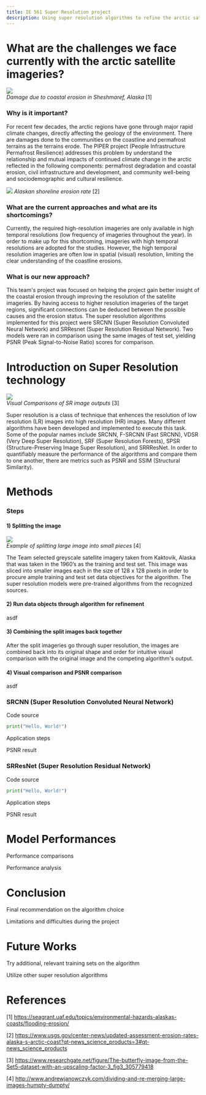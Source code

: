 ```yaml
---
title: IE 561 Super Resolution project 
description: Using super resolution algorithms to refine the arctic satellite imageries
--- 
```


# What are the challenges we face currently with the arctic satellite imageries?



![](https://seagrant.uaf.edu/topics/environmental-hazards-alaskas-coasts/flooding-erosion/images/mvc-009f.jpg)
<br />
_Damage due to coastal erosion in Sheshmaref, Alaska_ [1]

### Why is it important?

For recent few decades, the arctic regions have gone through major rapid climate changes, directly affecting the geology of the environment. There are damages done to the communities on the coastline and permafrost terrains as the terrains erode. The PIPER project (People Infrastructure Permafrost Resilience) addresses this problem by understand the relationship and mutual impacts of continued climate change in the arctic reflected in the following components: permafrost degradation and coastal erosion, civil infrastructure and development, and community well-being and sociodemographic and cultural resilience.

![](https://prd-wret.s3.us-west-2.amazonaws.com/assets/palladium/production/s3fs-public/styles/full_width/public/thumbnails/image/GibbsRichmond2015_NorthSlopeShorelineChangeSM.jpg)
_Alaskan shoreline erosion rate_ [2]

### What are the current approaches and what are its shortcomings?

Currently, the required high-resolution imageries are only available in high temporal resolutions (low frequency of imageries throughout the year). In order to make up for this shortcoming, imageries with high temporal resolutions are adopted for the studies. However, the high temporal resolution imageries are often low in spatial (visual) resolution, limiting the clear understanding of the coastline erosions. 

### What is our new approach?

This team's project was focused on helping the project gain better insight of the coastal erosion through improving the resolution of the satellite imageries. By having access to higher resolution imageries of the target regions, significant connections can be deduced between the possible causes and the erosion status. The super resolution algorithms implemented for this project were SRCNN (Super Resolution Convoluted Neural Network) and SRResnet (Super Resolution Residual Network). Two models were ran in comparison using the same images of test set, yielding PSNR (Peak Signal-to-Noise Ratio) scores for comparison.



# Introduction on Super Resolution technology

![](https://www.researchgate.net/profile/Chen-Change-Loy/publication/305779418/figure/fig3/AS:390953274757123@1470221932952/The-butterfly-image-from-the-Set5-dataset-with-an-upscaling-factor-3.png)
<br />
_Visual Comparisons of SR image outputs_ [3]


Super resolution is a class of technique that enhences the resolution of low resolution (LR) images into high resolution (HR) images. Many different algorithms have been developed and implemented to execute this task. Some of the popular names include SRCNN, F-SRCNN (Fast SRCNN), VDSR (Very Deep Super Resolution), SRF (Super Resolution Forests), SPSR (Structure-Preserving Image Super Resolution), and SRRResNet. In order to quantifiably measure the performance of the algorithms and compare them to one another, there are metrics such as PSNR and SSIM (Structural Similarity).


# Methods

### Steps

#### 1) Splitting the image

![](http://www.andrewjanowczyk.com/wp-content/uploads/2016/07/small_tiles.png)
<br />
_Example of splitting large image into small pieces_ [4]

The Team selected greyscale satellite imagery taken from Kaktovik, Alaska that was taken in the 1960’s as the training and test set. This image was sliced into smaller images each in the size of 128 x 128 pixels in order to procure ample training and test set data objectives for the algorithm. The super resolution models were pre-trained algorithms from the recognized sources.

#### 2) Run data objects through algorithm for refinement

asdf

#### 3) Combining the split images back together

After the split imageries go through super resolution, the images are combined back into its original shape and order for intuitive visual comparison with the original image and the competing algorithm's output.

#### 4) Visual comparison and PSNR comparison

asdf

### SRCNN (Super Resolution Convoluted Neural Network)

Code source

```Python
print("Hello, World!")
```

Application steps

PSNR result

### SRResNet (Super Resolution Residual Network)

Code source

```Python
print("Hello, World!")
```

Application steps

PSNR result


# Model Performances

Performance comparisons

Performance analysis


# Conclusion

Final recommendation on the algorithm choice

Limitations and difficulties during the project


# Future Works

Try additional, relevant training sets on the algorithm

Utilize other super resolution algorithms



# References
[1] https://seagrant.uaf.edu/topics/environmental-hazards-alaskas-coasts/flooding-erosion/

[2] https://www.usgs.gov/center-news/updated-assessment-erosion-rates-alaska-s-arctic-coast?qt-news_science_products=3#qt-news_science_products

[3] https://www.researchgate.net/figure/The-butterfly-image-from-the-Set5-dataset-with-an-upscaling-factor-3_fig3_305779418

[4] http://www.andrewjanowczyk.com/dividing-and-re-merging-large-images-humpty-dumpty/
